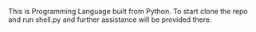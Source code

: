 This is Programming Language built from Python. To start clone the repo and run shell.py and further assistance will be provided there.